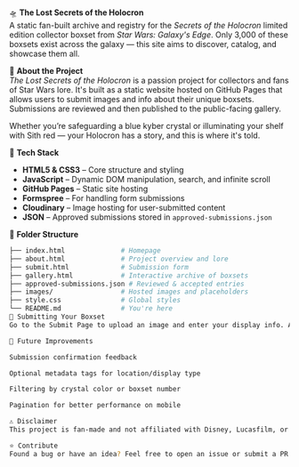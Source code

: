 🛸 **The Lost Secrets of the Holocron**  
A static fan-built archive and registry for the *Secrets of the Holocron* limited edition collector boxset from *Star Wars: Galaxy's Edge*. Only 3,000 of these boxsets exist across the galaxy — this site aims to discover, catalog, and showcase them all.

🌌 **About the Project**  
*The Lost Secrets of the Holocron* is a passion project for collectors and fans of Star Wars lore. It's built as a static website hosted on GitHub Pages that allows users to submit images and info about their unique boxsets. Submissions are reviewed and then published to the public-facing gallery.

Whether you’re safeguarding a blue kyber crystal or illuminating your shelf with Sith red — your Holocron has a story, and this is where it's told.

🧰 **Tech Stack**
- **HTML5 & CSS3** – Core structure and styling
- **JavaScript** – Dynamic DOM manipulation, search, and infinite scroll
- **GitHub Pages** – Static site hosting
- **Formspree** – For handling form submissions
- **Cloudinary** – Image hosting for user-submitted content
- **JSON** – Approved submissions stored in `approved-submissions.json`

📁 **Folder Structure**
```bash
├── index.html              # Homepage
├── about.html              # Project overview and lore
├── submit.html             # Submission form
├── gallery.html            # Interactive archive of boxsets
├── approved-submissions.json # Reviewed & accepted entries
├── images/                 # Hosted images and placeholders
├── style.css               # Global styles
└── README.md               # You're here
📸 Submitting Your Boxset
Go to the Submit Page to upload an image and enter your display info. After review, your boxset may appear in the public Gallery. Please allow a few days for review and curation.

🚧 Future Improvements

Submission confirmation feedback

Optional metadata tags for location/display type

Filtering by crystal color or boxset number

Pagination for better performance on mobile

⚠️ Disclaimer
This project is fan-made and not affiliated with Disney, Lucasfilm, or Star Wars. All trademarks and properties belong to their respective owners.

⭐️ Contribute
Found a bug or have an idea? Feel free to open an issue or submit a PR. May the Force be with you.